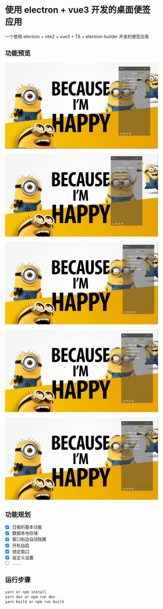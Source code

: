 # 使用 electron + vue3 开发的桌面便签应用

一个使用 electron + vite2 + vue3 + TS + electron-builder 开发的便签应用

## 功能预览
![展示](./md/1.jpg)

![拖拽](./md/2.gif)

![自动收缩](./md/3.gif)

![增加](./md/4.gif)

![其他操作](./md/5.gif)


## 功能规划

- [x] 日报的基本功能
- [x] 数据本地存储
- [x] 窗口贴边自动隐藏
- [x] 开机自启
- [x] 锁定窗口
- [x] 自定义设置
- [ ] .......

## 运行步骤

```
yarn or npm install
yarn dev or npm run dev
yarn build or npm run build
```
